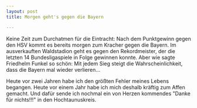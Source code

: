 ```yaml
---
layout: post
title: Morgen geht's gegen die Bayern

---
```


Keine Zeit zum Durchatmen für die Eintracht: Nach dem Punktgewinn gegen den HSV kommt es bereits morgen zum Kracher gegen die Bayern. Im ausverkauften Waldstadion geht es gegen den Rekordmeister, der die letzten 14 Bundesligaspiele in Folge gewinnen konnte. Aber wie sagte Friedhelm Funkel so schön: Mit jedem Sieg steigt die Wahrscheinlichkeit, dass die Bayern mal wieder verlieren...

Heute vor zwei Jahren habe ich den größten Fehler meines Lebens begangen. Heute vor einem Jahr habe ich mich deshalb kräftig zum Affen gemacht. Und dafür sende ich nochmal ein von Herzen kommendes "Danke für nichts!!!" in den Hochtaunuskreis.
